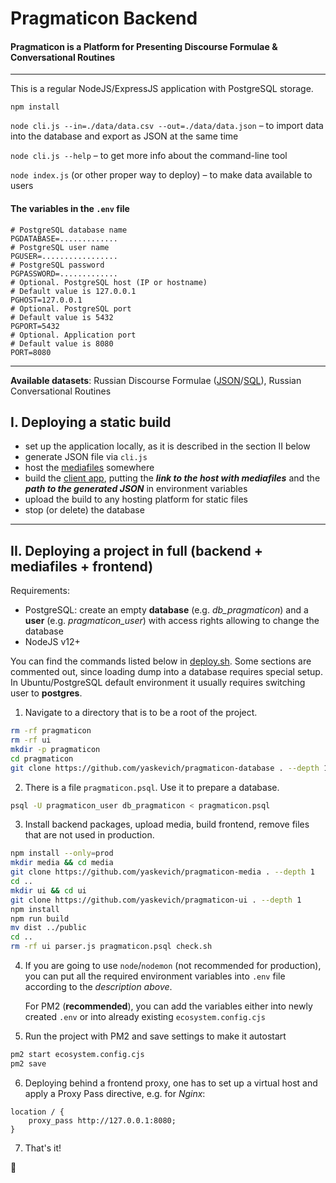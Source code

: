 # Pragmaticon Backend

#### Pragmaticon is a Platform for Presenting Discourse Formulae &amp; Conversational Routines

---

This is a regular NodeJS/ExpressJS application with PostgreSQL storage.

`npm install`

`node cli.js --in=./data/data.csv --out=./data/data.json` &ndash; to import data into the database and export as JSON at the same time

`node cli.js --help` &ndash; to get more info about the command-line tool

`node index.js` (or other proper way to deploy) &ndash; to make data available to users

#### The variables in the `.env` file

```shell
# PostgreSQL database name
PGDATABASE=.............
# PostgreSQL user name
PGUSER=.................
# PostgreSQL password
PGPASSWORD=.............
# Optional. PostgreSQL host (IP or hostname)
# Default value is 127.0.0.1
PGHOST=127.0.0.1
# Optional. PostgreSQL port
# Default value is 5432
PGPORT=5432
# Optional. Application port
# Default value is 8080
PORT=8080
```

---


**Available datasets**: Russian Discourse Formulae ([JSON](/data/pragmaticon.json)/[SQL](/data/pragmaticon.psql)), Russian Conversational Routines


## I. Deploying a static build

- set up the application locally, as it is described in the section II below
- generate JSON file via `cli.js`
- host the [mediafiles](https://github.com/yaskevich/pragmaticon-media) somewhere
- build the [client app](https://github.com/yaskevich/pragmaticon-ui), putting the **_link to the host with mediafiles_** and the **_path to the generated JSON_** in environment variables
- upload the build to any hosting platform for static files
- stop (or delete) the database

---

## II. Deploying a project in full (backend + mediafiles + frontend)

Requirements:

- PostgreSQL: create an empty **database** (e.g. _db_pragmaticon_) and a **user** (e.g. _pragmaticon_user_) with access rights allowing to change the database
- NodeJS v12+

You can find the commands listed below in [deploy.sh](/deploy.sh). Some sections are commented out, since loading dump into a database requires special setup. In Ubuntu/PostgreSQL default environment it usually requires switching user to **postgres**.

1. Navigate to a directory that is to be a root of the project.

```bash
rm -rf pragmaticon
rm -rf ui
mkdir -p pragmaticon
cd pragmaticon
git clone https://github.com/yaskevich/pragmaticon-database . --depth 1
```

2. There is a file `pragmaticon.psql`. Use it to prepare a database.

```bash
psql -U pragmaticon_user db_pragmaticon < pragmaticon.psql
```

3. Install backend packages, upload media, build frontend, remove files that are not used in production.

```bash
npm install --only=prod
mkdir media && cd media
git clone https://github.com/yaskevich/pragmaticon-media . --depth 1
cd ..
mkdir ui && cd ui
git clone https://github.com/yaskevich/pragmaticon-ui . --depth 1
npm install
npm run build
mv dist ../public
cd ..
rm -rf ui parser.js pragmaticon.psql check.sh
```

4. If you are going to use `node`/`nodemon` (not recommended for production), you can put all the required environment variables into `.env` file according to the _description above_.

   For PM2 (**recommended**), you can add the variables either into newly created `.env` or into already existing `ecosystem.config.cjs`

5. Run the project with PM2 and save settings to make it autostart

```bash
pm2 start ecosystem.config.cjs
pm2 save
```

6. Deploying behind a frontend proxy, one has to set up a virtual host and apply a Proxy Pass directive, e.g. for _Nginx_:

```nginx
location / {
	proxy_pass http://127.0.0.1:8080;
}
```

7. That's it!

:space_invader:
